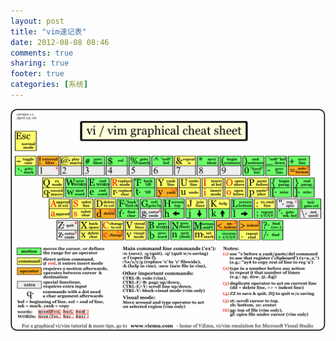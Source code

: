 ```yaml
---
layout: post
title: "vim速记表"
date: 2012-08-08 08:46
comments: true
sharing: true
footer: true
categories: [系统]
---
```




![VIM](/images/post/vi-vim-cheat-sheet.gif "vim cheat")
